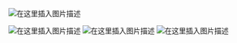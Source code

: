 ![在这里插入图片描述](https://i-blog.csdnimg.cn/blog_migrate/a9486593244f354b933096b6f59f3a7d.png)

![在这里插入图片描述](https://i-blog.csdnimg.cn/blog_migrate/95b61bb367b5a6e40f4b7eb2059323a6.png)
![在这里插入图片描述](https://i-blog.csdnimg.cn/blog_migrate/b9bc1dbca486537d586f5baf73f1c852.png)
![在这里插入图片描述](https://i-blog.csdnimg.cn/blog_migrate/749aacd64e7e0e7062317f6f8ed4444f.png)

